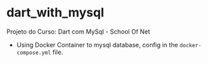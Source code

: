 # dart_with_mysql
Projeto do Curso: Dart com MySql - School Of Net
- Using Docker Container to mysql database, config in the `docker-compose.yml` file.
